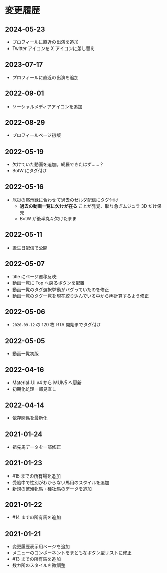 # 変更履歴

## 2024-05-23

- プロフィールに直近の出演を追加
- Twitter アイコンを X アイコンに差し替え

## 2023-07-17

- プロフィールに直近の出演を追加

## 2022-09-01

- ソーシャルメディアアイコンを追加

## 2022-08-29

- プロフィールページ初版

## 2022-05-19

- 欠けていた動画を追加。網羅できたはず……？
- BotW にタグ付け

## 2022-05-16

- 厄災の黙示録に合わせて過去のゼルダ配信にタグ付け
  - **過去の動画一覧に欠けが在る** ことが発覚、取り急ぎムジュラ 3D だけ保完
  - BotW が後半丸々欠けたまま

## 2022-05-11

- 誕生日配信で公開

## 2022-05-07

- title にページ遷移反映
- 動画一覧に Top へ戻るボタンを配置
- 動画一覧のタグ選択挙動がバグっていたのを修正
- 動画一覧のタグ一覧を現在絞り込んでいる中から再計算するよう修正

## 2022-05-06

- `2020-09-12` の 120 枚 RTA 開始までタグ付け

## 2022-05-05

- 動画一覧初版

## 2022-04-16

- Material-UI v4 から MUIv5 へ更新
- 初期化処理一部見直し

## 2022-04-14

- 依存関係を最新化

## 2021-01-24

- 祖先馬データを一部修正

## 2021-01-23

- #15 までの所有場を追加
- 受胎中で性別がわからない馬用のスタイルを追加
- 新規の繁殖牝馬・種牡馬のデータを追加

## 2021-01-22

- #14 までの所有馬を追加

## 2021-01-21

- 変更履歴表示用ページを追加
- メニューのコンポーネントをまともなボタン型リストに修正
- #13 までの所有馬を追加
- 数カ所のスタイルを微調整
